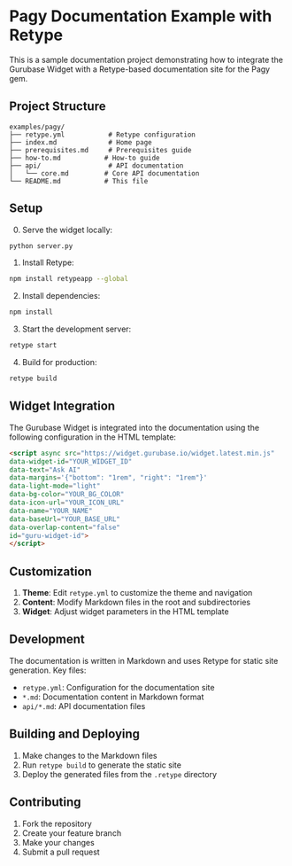 # Pagy Documentation Example with Retype

This is a sample documentation project demonstrating how to integrate the Gurubase Widget with a Retype-based documentation site for the Pagy gem.

## Project Structure

```
examples/pagy/
├── retype.yml           # Retype configuration
├── index.md             # Home page
├── prerequisites.md     # Prerequisites guide
├── how-to.md           # How-to guide
├── api/                 # API documentation
│   └── core.md         # Core API documentation
└── README.md           # This file
```

## Setup

0. Serve the widget locally:

```bash
python server.py
```

1. Install Retype:
```bash
npm install retypeapp --global
```

2. Install dependencies:
```bash
npm install
```

3. Start the development server:
```bash
retype start
```

4. Build for production:
```bash
retype build
```

## Widget Integration

The Gurubase Widget is integrated into the documentation using the following configuration in the HTML template:

```html
<script async src="https://widget.gurubase.io/widget.latest.min.js"
data-widget-id="YOUR_WIDGET_ID"
data-text="Ask AI"
data-margins='{"bottom": "1rem", "right": "1rem"}'
data-light-mode="light"
data-bg-color="YOUR_BG_COLOR" 
data-icon-url="YOUR_ICON_URL"
data-name="YOUR_NAME"
data-baseUrl="YOUR_BASE_URL"
data-overlap-content="false"
id="guru-widget-id">
</script>
```

## Customization

1. **Theme**: Edit `retype.yml` to customize the theme and navigation
2. **Content**: Modify Markdown files in the root and subdirectories
3. **Widget**: Adjust widget parameters in the HTML template

## Development

The documentation is written in Markdown and uses Retype for static site generation. Key files:

- `retype.yml`: Configuration for the documentation site
- `*.md`: Documentation content in Markdown format
- `api/*.md`: API documentation files

## Building and Deploying

1. Make changes to the Markdown files
2. Run `retype build` to generate the static site
3. Deploy the generated files from the `.retype` directory

## Contributing

1. Fork the repository
2. Create your feature branch
3. Make your changes
4. Submit a pull request 